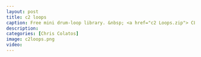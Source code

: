 ```yaml
---
layout: post
title: c2 loops
caption: Free mini drum-loop library. &nbsp; <a href="c2 Loops.zip"> CLICK <font color="red">HERE</font> TO DOWNLOAD 20 LOOPS</a> 
description: 
categories: [Chris Colatos]
image: c2loops.png
video: 
---
```

